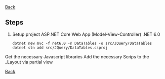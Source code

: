 [Back](../../../README.md)

## Steps

 1. Setup project
    ASP.NET Core Web App (Model-View-Controller) .NET 6.0
    ```
    dotnet new mvc -f net6.0 -n DataTables -o src/JQuery/DataTables
    dotnet sln add src/JQuery/DataTables.csproj
    ```        


Get the necessary Javascript libraries
Add the necessary Scrips to the _Layout via partial view




[Back](../../../README.md)